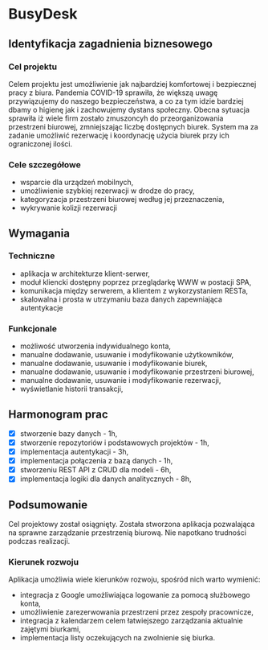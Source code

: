 # BusyDesk

## Identyfikacja zagadnienia biznesowego

### Cel projektu

Celem projektu jest umożliwienie jak najbardziej komfortowej i bezpiecznej pracy z biura. Pandemia COVID-19 sprawiła, że większą uwagę przywiązujemy do naszego bezpieczeństwa, a co za tym idzie bardziej dbamy o higienę jak i zachowujemy dystans społeczny. Obecna sytuacja sprawiła iż wiele firm zostało zmuszoncyh do przeorganizowania przestrzeni biurowej, zmniejszając liczbę dostępnych biurek. System ma za zadanie umożliwić rezerwację i koordynację użycia biurek przy ich ograniczonej ilości.

### Cele szczegółowe

-   wsparcie dla urządzeń mobilnych,
-   umożliwienie szybkiej rezerwacji w drodze do pracy,
-   kategoryzacja przestrzeni biurowej według jej przeznaczenia,
-   wykrywanie kolizji rezerwacji

## Wymagania

### Techniczne

-   aplikacja w architekturze klient-serwer,
-   moduł kliencki dostępny poprzez przeglądarkę WWW w postacji SPA,
-   komunikacja między serwerem, a klientem z wykorzystaniem RESTa,
-   skalowalna i prosta w utrzymaniu baza danych zapewniająca autentykacje

### Funkcjonale

-   możliwość utworzenia indywidualnego konta,
-   manualne dodawanie, usuwanie i modyfikowanie użytkowników,
-   manualne dodawanie, usuwanie i modyfikowanie biurek,
-   manualne dodawanie, usuwanie i modyfikowanie przestrzeni biurowej,
-   manualne dodawanie, usuwanie i modyfikowanie rezerwacji,
-   wyświetlanie historii transakcji,

## Harmonogram prac

-   [x] stworzenie bazy danych - 1h,
-   [x] stworzenie repozytoriów i podstawowych projektów - 1h,
-   [x] implementacja autentykacji - 3h,
-   [x] implementacja połączenia z bazą danych - 1h,
-   [x] stworzeniu REST API z CRUD dla modeli - 6h,
-   [x] implementacja logiki dla danych analitycznych - 8h,

## Podsumowanie

Cel projektowy został osiągnięty. Została stworzona aplikacja pozwalająca na sprawne zarządzanie przestrzenią biurową. Nie napotkano trudności podczas realizacji.

### Kierunek rozwoju

Aplikacja umożliwia wiele kierunków rozwoju, spośród nich warto wymienić:
-   integracja z Google umożliwiająca logowanie za pomocą służbowego konta,
-   umożliwienie zarezerwowania przestrzeni przez zespoły pracownicze,
-   integracja z kalendarzem celem łatwiejszego zarządzania aktualnie zajętymi biurkami,
-   implementacja listy oczekujących na zwolnienie się biurka.
